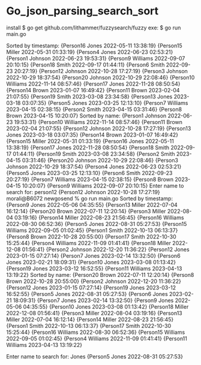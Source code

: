 # Go_json_parsing_search_sort

install
$ go get github.com/lithammer/fuzzysearch/fuzzy
exe:
$ go run main.go


Sorted by timestamp:
{Person16 Jones 2022-05-11 13:38:19}
{Person15 Miller 2022-05-31 01:33:19}
{Person4 Jones 2022-06-23 02:53:21}
{Person1 Johnson 2022-06-23 19:53:31}
{Person9 Williams 2022-09-07 20:10:15}
{Person18 Smith 2022-09-17 01:44:11}
{Person6 Smith 2022-09-23 20:27:19}
{Person12 Johnson 2022-10-28 17:27:19}
{Person3 Johnson 2022-10-29 18:37:54}
{Person20 Johnson 2022-10-29 22:08:46}
{Person10 Williams 2022-11-14 08:57:46}
{Person17 Jones 2022-11-28 08:50:54}
{Person14 Brown 2023-01-07 16:49:42}
{Person11 Brown 2023-02-04 21:07:55}
{Person19 Smith 2023-03-08 23:34:58}
{Person13 Jones 2023-03-18 03:07:35}
{Person5 Jones 2023-03-25 12:13:10}
{Person7 Williams 2023-04-15 02:38:15}
{Person2 Smith 2023-04-15 03:31:46}
{Person8 Brown 2023-04-15 10:20:07}
Sorted by name:
{Person1 Johnson 2022-06-23 19:53:31}
{Person10 Williams 2022-11-14 08:57:46}
{Person11 Brown 2023-02-04 21:07:55}
{Person12 Johnson 2022-10-28 17:27:19}
{Person13 Jones 2023-03-18 03:07:35}
{Person14 Brown 2023-01-07 16:49:42}
{Person15 Miller 2022-05-31 01:33:19}
{Person16 Jones 2022-05-11 13:38:19}
{Person17 Jones 2022-11-28 08:50:54}
{Person18 Smith 2022-09-17 01:44:11}
{Person19 Smith 2023-03-08 23:34:58}
{Person2 Smith 2023-04-15 03:31:46}
{Person20 Johnson 2022-10-29 22:08:46}
{Person3 Johnson 2022-10-29 18:37:54}
{Person4 Jones 2022-06-23 02:53:21}
{Person5 Jones 2023-03-25 12:13:10}
{Person6 Smith 2022-09-23 20:27:19}
{Person7 Williams 2023-04-15 02:38:15}
{Person8 Brown 2023-04-15 10:20:07}
{Person9 Williams 2022-09-07 20:10:15}
Enter name to search for: person12
{Person12 Johnson 2022-10-28 17:27:19}
morali@B6072 newgosend % go run main.go
Sorted by timestamp:
{Person9 Jones 2022-05-06 04:35:55}
{Person13 Miller 2022-07-04 16:12:14}
{Person20 Brown 2022-07-11 12:20:14}
{Person3 Miller 2022-08-04 03:19:16}
{Person14 Miller 2022-08-23 21:56:45}
{Person16 Williams 2022-08-30 06:52:36}
{Person5 Jones 2022-08-31 05:27:53}
{Person15 Williams 2022-09-05 01:02:45}
{Person1 Smith 2022-10-13 06:13:37}
{Person8 Brown 2022-10-28 20:55:00}
{Person17 Smith 2022-10-30 15:25:44}
{Person4 Williams 2022-11-09 01:41:41}
{Person18 Miller 2022-12-08 01:56:41}
{Person2 Johnson 2022-12-20 11:36:22}
{Person12 Jones 2023-01-15 07:27:14}
{Person7 Jones 2023-02-14 13:32:50}
{Person6 Jones 2023-02-21 18:09:31}
{Person10 Jones 2023-03-08 01:13:42}
{Person19 Jones 2023-03-12 16:52:55}
{Person11 Williams 2023-04-13 13:19:22}
Sorted by name:
{Person20 Brown 2022-07-11 12:20:14}
{Person8 Brown 2022-10-28 20:55:00}
{Person2 Johnson 2022-12-20 11:36:22}
{Person12 Jones 2023-01-15 07:27:14}
{Person19 Jones 2023-03-12 16:52:55}
{Person5 Jones 2022-08-31 05:27:53}
{Person6 Jones 2023-02-21 18:09:31}
{Person7 Jones 2023-02-14 13:32:50}
{Person9 Jones 2022-05-06 04:35:55}
{Person10 Jones 2023-03-08 01:13:42}
{Person18 Miller 2022-12-08 01:56:41}
{Person3 Miller 2022-08-04 03:19:16}
{Person13 Miller 2022-07-04 16:12:14}
{Person14 Miller 2022-08-23 21:56:45}
{Person1 Smith 2022-10-13 06:13:37}
{Person17 Smith 2022-10-30 15:25:44}
{Person16 Williams 2022-08-30 06:52:36}
{Person15 Williams 2022-09-05 01:02:45}
{Person4 Williams 2022-11-09 01:41:41}
{Person11 Williams 2023-04-13 13:19:22}


Enter name to search for: Jones
{Person5 Jones 2022-08-31 05:27:53}
